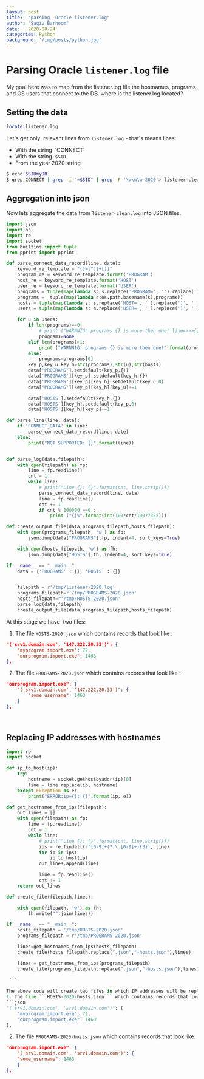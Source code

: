 ```yaml
---
layout: post
title:  "parsing  Oracle listener.log"
author: "Sagiv Barhoom"
date:   2020-08-24
categories: Python
background: '/img/posts/python.jpg'
---
```

# Parsing  Oracle ```listener.log``` file 

My goal here was to map from the listener.log file the hostnames, programs and OS users that connect to the DB.
where is the listener.log located?

## Setting the data
``` bash 
locate listener.log
```
Let's get only  relevant lines from ``` listener.log ``` - that's means lines:
* With the string  'CONNECT' 
* With the string  ```$SID``` 
* From the year 2020 string 

```bash 
$ echo $SIDmyDB
$ grep CONNECT | grep -i "=$SID" | grep -P '\w\w\w-2020'> listener-clean.log
```

## Aggregation into json

Now lets aggregate the data from ```listener-clean.log``` into JSON files.

```python
import json
import os
import re
import socket
from builtins import tuple
from pprint import pprint

def parse_connect_data_record(line, date):
    keyword_re_template = "{}=[^)]+[)]"
    program_re = keyword_re_template.format('PROGRAM')
    host_re = keyword_re_template.format('HOST')
    user_re = keyword_re_template.format('USER')
    programs = tuple(map(lambda s: s.replace('PROGRAM=', '').replace(')', '', ).lower(), re.findall(program_re, line)))
    programs =  tuple(map(lambda s:os.path.basename(s),programs))
    hosts = tuple(map(lambda s: s.replace('HOST=', '').replace(')', '', ).lower(), re.findall(host_re, line)))
    users = tuple(map(lambda s: s.replace('USER=', '').replace(')', '', ).lower(), re.findall(user_re, line)))

    for u in users:
        if len(programs)==0:
            # print ("WARNNIG: programs {} is more then one! line=>>>{}<<<".format(programs,line))
            programs=None
        elif len(programs)>1:
            print ("WARNNIG: programs {} is more then one!".format(programs))
        else:
            programs=programs[0]
        key_p,key_u,key_h=str(programs),str(u),str(hosts)
        data['PROGRAMS'].setdefault(key_p,{})
        data['PROGRAMS'][key_p].setdefault(key_h,{})
        data['PROGRAMS'][key_p][key_h].setdefault(key_u,0)
        data['PROGRAMS'][key_p][key_h][key_u]+=1

        data['HOSTS'].setdefault(key_h,{})
        data['HOSTS'][key_h].setdefault(key_p,0)
        data['HOSTS'][key_h][key_p]+=1

def parse_line(line, data):
    if 'CONNECT_DATA' in line:
        parse_connect_data_record(line, date)
    else:
        print("NOT SUPPORTED: {}".format(line))


def parse_log(data,filepath):
    with open(filepath) as fp:
        line = fp.readline()
        cnt = 1
        while line:
            # print("Line {}: {}".format(cnt, line.strip()))
            parse_connect_data_record(line, data)
            line = fp.readline()
            cnt += 1
            if cnt % 100000 ==0 :
                print ("{}%".format(int(100*cnt/19077352)))

def create_output_file(data,programs_filepath,hosts_filepath):
    with open(programs_filepath, 'w') as fp:
        json.dump(data["PROGRAMS"],fp, indent=4, sort_keys=True)

    with open(hosts_filepath, 'w') as fh:
        json.dump(data["HOSTS"],fh, indent=4, sort_keys=True)

if __name__ == "__main__":
    data = {'PROGRAMS' : {}, 'HOSTS' : {}}


    filepath = r'/tmp/listener-2020.log'
    programs_filepath=r'/tmp/PROGRAMS-2020.json'
    hosts_filepath=r'/tmp/HOSTS-2020.json'
    parse_log(data,filepath)
    create_output_file(data,programs_filepath,hosts_filepath)
```

At this stage we have  two files: 
1. The file ```HOSTS-2020.json``` which contains records that look like :
```json
"('srv1.domain.com', '147.222.20.33')": {
    "myprogram.import.exe": 72,
    "ourprogram.import.exe": 1463
},
```

2. The file ```PROGRAMS-2020.json``` which contains records that look like :
```json
"ourprogram.import.exe": {
    "('srv1.domain.com', '147.222.20.33')": {
        "some_username": 1463
    }
},
```
   
## Replacing IP addresses with hostnames
```python
import re
import socket

def ip_to_host(ip):
    try:
        hostname = socket.gethostbyaddr(ip)[0]
        line = line.replace(ip, hostname)
    except Exception as e:
        print("ERROR:ip={}: {}".format(ip, e))

def get_hostnames_from_ips(filepath):
    out_lines = []
    with open(filepath) as fp:
        line = fp.readline()
        cnt = 1
        while line:
            # print("Line {}: {}".format(cnt, line.strip()))
            ips = re.findall(r'[0-9]+(?:\.[0-9]+){3}', line)
            for ip in ips:
                ip_to_host(ip)
            out_lines.append(line)

            line = fp.readline()
            cnt += 1
    return out_lines

def create_file(filepath,lines):

    with open(filepath, 'w') as fh:
        fh.write("".join(lines))

if __name__ == "__main__":
    hosts_filepath = '/tmp/HOSTS-2020.json'
    programs_filepath = r'/tmp/PROGRAMS-2020.json'

    lines=get_hostnames_from_ips(hosts_filepath)
    create_file(hosts_filepath.replace(".json","-hosts.json"),lines)

    lines = get_hostnames_from_ips(programs_filepath)
    create_file(programs_filepath.replace(".json","-hosts.json"),lines)
    
 ```

The above code will create two files in which IP addresses will be replaced by hostname when possible: 
1. The file ```HOSTS-2020-hosts.json``` which contains records that look like:
```json
"('srv1.domain.com', 'srv1.domain.com')": {
    "myprogram.import.exe": 72,
    "ourprogram.import.exe": 1463
},
```

2. The file ```PROGRAMS-2020-hosts.json``` which contains records that look like:
```json
"ourprogram.import.exe": {
    "('srv1.domain.com', 'srv1.domain.com')": {
    "some_username": 1463
    }
},
```
